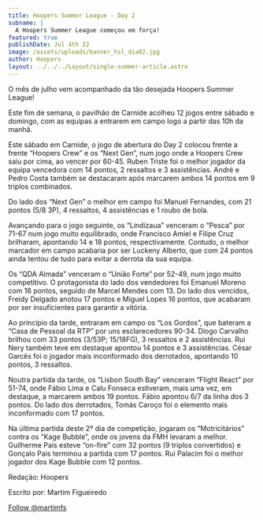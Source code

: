 ```yaml
---
title: Hoopers Summer League - Day 2
subname: |
  A Hoopers Summer League começou em força!
featured: true
publishDate: Jul 4th 22
image: /assets/uploads/banner_hsl_dia02.jpg
author: Hoopers
layout: ../../../Layout/single-summer-article.astro
---
```

<!--StartFragment-->

O mês de julho vem acompanhado da tão desejada Hoopers Summer League!

Este fim de semana, o pavilhão de Carnide acolheu 12 jogos entre sábado e domingo, com as equipas a entrarem em campo logo a partir das 10h da manhã. 

Este sábado em Carnide, o jogo de abertura do Day 2 colocou frente a frente “Hoopers Crew” e os “Next Gen”, num jogo onde a Hoopers Crew saiu por cima, ao vencer por 60-45. Ruben Triste foi o melhor jogador da equipa vencedora com 14 pontos, 2 ressaltos e 3 assistências. André e Pedro Costa também se destacaram após marcarem ambos 14 pontos em 9 triplos combinados. 

Do lado dos “Next Gen” o melhor em campo foi Manuel Fernandes, com 21 pontos (5/8 3P), 4 ressaltos, 4 assistências e 1 roubo de bola. 

Avançando para o jogo seguinte, os “Lindizaua” venceram o “Pesca” por 71-67 num jogo muito equilibrado, onde Francisco Amiel e Filipe Cruz brilharam, apontando 14 e 18 pontos, respectivamente. Contudo, o melhor marcador em campo acabaria por ser Luckeny Alberto, que com 24 pontos ainda tentou de tudo para evitar a derrota da sua equipa.

Os “QDA Almada” venceram o “União Forte” por 52-49, num jogo muito competitivo. O protagonista do lado dos vendedores foi Emanuel Moreno com 16 pontos, seguido de Marcel Mendes com 13. Do lado dos vencidos, Freidy Delgado anotou 17 pontos e Miguel Lopes 16 pontos, que acabaram por ser insuficientes para garantir a vitória.

Ao princípio da tarde, entraram em campo os “Los Gordos”, que bateram a “Casa de Pessoal da RTP” por uns esclarecedores 90-34. Diogo Carvalho brilhou com 33 pontos (3/53P; 15/18FG), 3 ressaltos e 2 assistências. Rui Nery também teve em destaque apontou 14 pontos e 3 assistências. César Garcês foi o jogador mais inconformado dos derrotados, apontando 10 pontos, 3 ressaltos.

Noutra partida da tarde, os ”Lisbon South Bay” venceram “Flight React” por 51-74, onde Fábio Lima e Calu Fonseca estiveram, mais uma vez, em destaque, a marcarem ambos 19 pontos. Fábio apontou 6/7 da linha dos 3 pontos. Do lado dos derrotados, Tomás Caroço foi o elemento mais inconformado com 17 pontos.

Na última partida deste 2º dia de competição, jogaram os “Motricitários” contra os “Kage Bubble”, onde os jovens da FMH levaram a melhor. Guilherme Pais esteve “on-fire” com 32 pontos (9 triplos convertidos) e Gonçalo Pais terminou a partida com 17 pontos. Rui Palacim foi o melhor jogador dos Kage Bubble com 12 pontos. 

Redação: Hoopers

Escrito por: Martim Figueiredo

<!--StartFragment-->

<a href="https://twitter.com/martimfs?ref_src=twsrc%5Etfw" class="twitter-follow-button" data-show-count="false">Follow @martimfs</a><script async src="https://platform.twitter.com/widgets.js" charset="utf-8"></script>

<!--EndFragment-->

<!--EndFragment-->